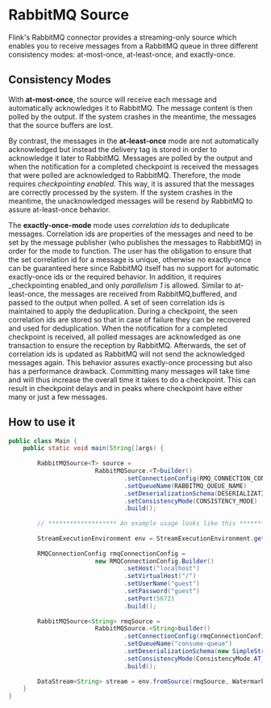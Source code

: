 # RabbitMQ Source

Flink's RabbitMQ connector provides a streaming-only source which enables you to receive messages
from a RabbitMQ queue in three different consistency modes: at-most-once, at-least-once, 
and exactly-once.

## Consistency Modes
With __at-most-once__, the source will receive each message and automatically acknowledges it to
RabbitMQ. The message content is then polled by the output. If the system crashes in the meantime,
the messages that the source buffers are lost.

By contrast, the messages in the __at-least-once__ mode are not automatically acknowledged but
instead the delivery tag is stored in order to acknowledge it later to RabbitMQ. Messages are polled
by the output and when the notification for a completed checkpoint is received the messages that were
polled are acknowledged to RabbitMQ. Therefore, the mode requires _checkpointing enabled_. This way,
it is assured that the messages are correctly processed by the system. If the system crashes in the
meantime, the unacknowledged messages will be resend by RabbitMQ to assure at-least-once behavior.

The __exactly-once-mode__ mode uses _correlation ids_ to deduplicate messages. Correlation ids are
properties of the messages and need to be set by the message publisher (who publishes the messages 
to RabbitMQ) in order for the mode to function. The user has the obligation to ensure that the set 
correlation id for a message is unique, otherwise no exactly-once can be guaranteed here since 
RabbitMQ itself has no support for automatic exactly-once ids or the required behavior. In addition,
it requires _checkpointing enabled_and only _parallelism 1_ is allowed. Similar to at-least-once, 
the messages are received from RabbitMQ,buffered, and passed to the output when polled. A set of 
seen correlation ids is maintained to apply the deduplication. During a checkpoint, the seen 
correlation ids are stored so that in case of failure they can be recovered and used for 
deduplication. When the notification for a completed checkpoint is received, all polled messages are
acknowledged as one transaction to ensure the reception by RabbitMQ. Afterwards, the set of 
correlation ids is updated as RabbitMQ will not send the acknowledged messages again. This behavior 
assures exactly-once processing but also has a performance drawback. Committing many messages will 
take time and will thus increase the overall time it takes to do a checkpoint. This can result in 
checkpoint delays and in peaks where checkpoint have either many or just a few messages.

## How to use it
```java
public class Main {
    public static void main(String[]args) {
            
        RabbitMQSource<T> source =
                        RabbitMQSource.<T>builder()
                                .setConnectionConfig(RMQ_CONNECTION_CONFIG)
                                .setQueueName(RABBITMQ_QUEUE_NAME)
                                .setDeserializationSchema(DESERIALIZATION_SCHEMA)
                                .setConsistencyMode(CONSISTENCY_MODE)
                                .build();
        
        // ******************* An example usage looks like this *******************
                
        StreamExecutionEnvironment env = StreamExecutionEnvironment.getExecutionEnvironment();
        
        RMQConnectionConfig rmqConnectionConfig =
                        new RMQConnectionConfig.Builder()
                                .setHost("localhost")
                                .setVirtualHost("/")
                                .setUserName("guest")
                                .setPassword("guest")
                                .setPort(5672)
                                .build();
                                
        RabbitMQSource<String> rmqSource =
                        RabbitMQSource.<String>builder()
                                .setConnectionConfig(rmqConnectionConfig)
                                .setQueueName("consume-queue")
                                .setDeserializationSchema(new SimpleStringSchema())
                                .setConsistencyMode(ConsistencyMode.AT_MOST_ONCE)
                                .build();
        
        DataStream<String> stream = env.fromSource(rmqSource, WatermarkStrategy.noWatermarks(), "RMQSource");
    }
}
```
